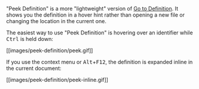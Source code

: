 "Peek Definition" is a more "lightweight" version of [Go to Definition](/vshaxe/vshaxe/wiki/Go-to-Definition). It shows you the definition in a hover hint rather than opening a new file or changing the location in the current one.

The easiest way to use "Peek Definition" is hovering over an identifier while <kbd>Ctrl</kbd> is held down:

[[images/peek-definition/peek.gif]]

If you use the context menu or <kbd>Alt</kbd>+<kbd>F12</kbd>, the definition is expanded inline in the current document:

[[images/peek-definition/peek-inline.gif]]